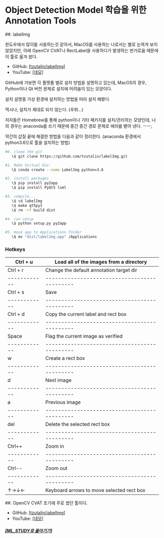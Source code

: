 # Object Detection Model 학습을 위한 Annotation Tools

##. labelImg

윈도우에서 많이들 사용하는것 같아서, MacOS를 사용하는 나로서는 별로 눈여겨 보지 않았지만,
아래 OpenCV CVAT나 RectLabel을 사용하다가 발생하는 번거로움 때문에 이 툴로 옮겨 왔다.

- GitHub: [[tzutalin/iabelImg]](https://github.com/tzutalin/labelImg)
- YouTube: [[데모]](https://youtu.be/p0nR2YsCY_U)

GitHub에 가보면 각 플랫폼 별로 설치 방법을 설명하고 있는데,
MacOS의 경우, Python이나 Qt 버전 문제로 설치에 어려움이 있는 모양이다.

설치 설명중 가상 환경에 설치하는 방법을 따라 설치 해봤다.

역시나, 설치가 제대로 되지 않는다. (우쒸...)

저자들은 Homebrew를 통해 python이나 기타 패키지를 설치/관리하는 모양인데,
나의 경우는 anaconda를 쓰기 때문에 중간 중간 경로 문제로 에러를 뱉어 낸다. ㅡㅡ;

약간의 삽질 끝에 해결한 방법을 다음과 같이 정리한다.
(anaconda 환경에서 python3.6으로 툴을 설치하는 방법)

```bash
#0. clone the git
   \$ git clone https://github.com/tzutalin/labelImg.git

#1. Make Virtual Env.
   \$ conda create --name LabelImg python=3.6

#2. install packages
   \$ pip install py2app
   \$ pip install PyQt5 lxml

#3. compile...
   \$ cd labelImg
   \$ make qt5py3
   \$ rm -rf build dist

#4. run setup
   \$ python setup.py py2app

#5. move app to Applications folder
   \$ mv "dist/labelImg.app" /Applications

```

### Hotkeys

| Ctrl + u     | Load all of the images from a directory      |
| ------------ | -------------------------------------------- |
| Ctrl + r     | Change the default annotation target dir     |
| ------------ | -------------------------------------------- |
| Ctrl + s     | Save                                         |
| ------------ | -------------------------------------------- |
| Ctrl + d     | Copy the current label and rect box          |
| ------------ | -------------------------------------------- |
| Space        | Flag the current image as verified           |
| ------------ | -------------------------------------------- |
| w            | Create a rect box                            |
| ------------ | -------------------------------------------- |
| d            | Next image                                   |
| ------------ | -------------------------------------------- |
| a            | Previous image                               |
| ------------ | -------------------------------------------- |
| del          | Delete the selected rect box                 |
| ------------ | -------------------------------------------- |
| Ctrl++       | Zoom in                                      |
| ------------ | -------------------------------------------- |
| Ctrl--       | Zoom out                                     |
| ------------ | -------------------------------------------- |
| ↑→↓←         | Keyboard arrows to move selected rect box    |

##. OpenCV CVAT
초기에 주로 썼던 툴이다.

- GitHub: [[tzutalin/iabelImg]](https://github.com/tzutalin/labelImg)
- YouTube: [[데모]](https://youtu.be/p0nR2YsCY_U)

##### [[ML_STUDY로 돌아기기]](https://github.com/elemag1414/ML_STUDY)

```

```

```

```
